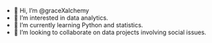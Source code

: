 - 👋 Hi, I’m @graceXalchemy
- 👀 I’m interested in data analytics.
- 🌱 I’m currently learning Python and statistics.
- 💞️ I’m looking to collaborate on data projects involving social issues.

<!---
graceXalchemy/graceXalchemy is a ✨ special ✨ repository because its `README.md` (this file) appears on your GitHub profile.
You can click the Preview link to take a look at your changes.
--->

